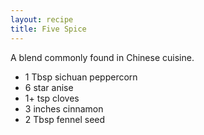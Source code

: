 ```yaml
---
layout: recipe
title: Five Spice
---
```

A blend commonly found in Chinese cuisine. 
<!-- stub -->
- 1 Tbsp sichuan peppercorn
- 6 star anise
- 1+ tsp cloves
- 3 inches cinnamon
- 2 Tbsp fennel seed
<!-- endstub -->